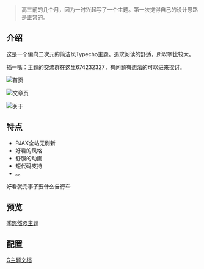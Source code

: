 > 高三前的几个月，因为一时兴起写了一个主题。第一次觉得自己的设计思路是正常的。

## 介绍

这是一个偏向二次元的简洁风Typecho主题。追求阅读的舒适，所以字比较大。

插一嘴：主题的交流群在这里674232327，有问题有想法的可以进来探讨。

![首页](https://cdn.exia.xyz/img/blog/G_index.png)

![文章页](https://cdn.exia.xyz/img/blog/G_articles.png)

![关于](https://cdn.exia.xyz/img/blog/G_about.png)



## 特点

- PJAX全站无刷新
- 好看的风格
- 舒服的动画
- 短代码支持
- 。。

~~好看就完事了要什么自行车~~

## 预览

[季悠然の主题](https://demo.imouto.tech)



## 配置

[G主题文档](https://g.imouto.tech)



